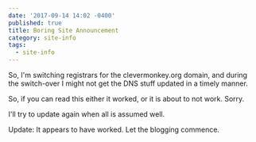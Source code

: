 ```yaml
---
date: '2017-09-14 14:02 -0400'
published: true
title: Boring Site Announcement
category: site-info
tags:
  - site-info
---
```

So, I'm switching  registrars for the clevermonkey.org domain, and during the switch-over I might not get the DNS stuff updated in a timely manner.

So, if you can read this either it worked, or it is about to not work. Sorry.

I'll try to update again when all is assumed well.

Update: It appears to have worked. Let the blogging commence.
